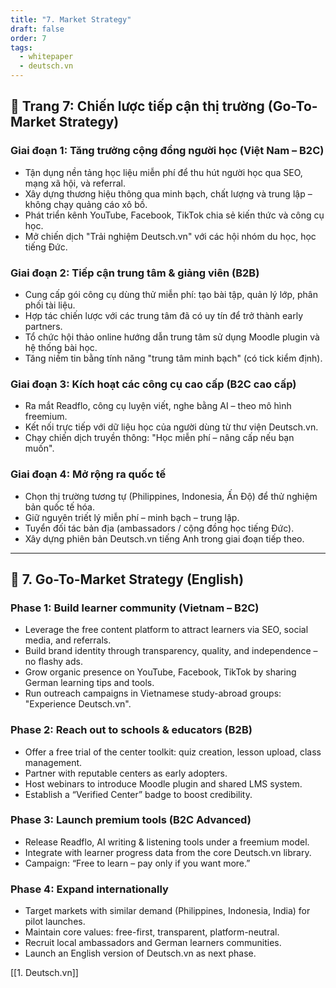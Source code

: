 ```yaml
---
title: "7. Market Strategy"
draft: false
order: 7
tags:
  - whitepaper
  - deutsch.vn
---
```


## 📄 Trang 7: Chiến lược tiếp cận thị trường (Go-To-Market Strategy)

### Giai đoạn 1: Tăng trưởng cộng đồng người học (Việt Nam – B2C)

- Tận dụng nền tảng học liệu miễn phí để thu hút người học qua SEO, mạng xã hội, và referral.
- Xây dựng thương hiệu thông qua minh bạch, chất lượng và trung lập – không chạy quảng cáo xô bồ.
- Phát triển kênh YouTube, Facebook, TikTok chia sẻ kiến thức và công cụ học.
- Mở chiến dịch "Trải nghiệm Deutsch.vn" với các hội nhóm du học, học tiếng Đức.

### Giai đoạn 2: Tiếp cận trung tâm & giảng viên (B2B)

- Cung cấp gói công cụ dùng thử miễn phí: tạo bài tập, quản lý lớp, phân phối tài liệu.
- Hợp tác chiến lược với các trung tâm đã có uy tín để trở thành early partners.
- Tổ chức hội thảo online hướng dẫn trung tâm sử dụng Moodle plugin và hệ thống bài học.
- Tăng niềm tin bằng tính năng "trung tâm minh bạch" (có tick kiểm định).

### Giai đoạn 3: Kích hoạt các công cụ cao cấp (B2C cao cấp)

- Ra mắt Readflo, công cụ luyện viết, nghe bằng AI – theo mô hình freemium.
- Kết nối trực tiếp với dữ liệu học của người dùng từ thư viện Deutsch.vn.
- Chạy chiến dịch truyền thông: "Học miễn phí – nâng cấp nếu bạn muốn".

### Giai đoạn 4: Mở rộng ra quốc tế

- Chọn thị trường tương tự (Philippines, Indonesia, Ấn Độ) để thử nghiệm bản quốc tế hóa.
- Giữ nguyên triết lý miễn phí – minh bạch – trung lập.
- Tuyển đối tác bản địa (ambassadors / cộng đồng học tiếng Đức).
- Xây dựng phiên bản Deutsch.vn tiếng Anh trong giai đoạn tiếp theo.

---

## 📄 7. Go-To-Market Strategy (English)

### Phase 1: Build learner community (Vietnam – B2C)

- Leverage the free content platform to attract learners via SEO, social media, and referrals.
- Build brand identity through transparency, quality, and independence – no flashy ads.
- Grow organic presence on YouTube, Facebook, TikTok by sharing German learning tips and tools.
- Run outreach campaigns in Vietnamese study-abroad groups: "Experience Deutsch.vn".

### Phase 2: Reach out to schools & educators (B2B)

- Offer a free trial of the center toolkit: quiz creation, lesson upload, class management.
- Partner with reputable centers as early adopters.
- Host webinars to introduce Moodle plugin and shared LMS system.
- Establish a “Verified Center” badge to boost credibility.

### Phase 3: Launch premium tools (B2C Advanced)

- Release Readflo, AI writing & listening tools under a freemium model.
- Integrate with learner progress data from the core Deutsch.vn library.
- Campaign: “Free to learn – pay only if you want more.”

### Phase 4: Expand internationally

- Target markets with similar demand (Philippines, Indonesia, India) for pilot launches.
- Maintain core values: free-first, transparent, platform-neutral.
- Recruit local ambassadors and German learners communities.
- Launch an English version of Deutsch.vn as next phase.

[[1. Deutsch.vn]]